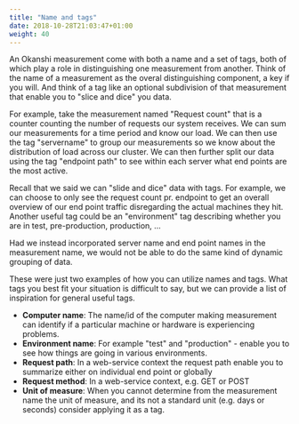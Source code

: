 ```yaml
---
title: "Name and tags"
date: 2018-10-28T21:03:47+01:00
weight: 40
---
```


An Okanshi measurement come with both a name and a set of tags, both of which play a role in distinguishing one measurement from another. Think of the name of a measurement as the overal distinguishing component, a key if you will. And think of a tag like an optional subdivision of that measurement that enable you to "slice and dice" you data.

For example, take the measurement named "Request count" that is a counter counting the number of requests our system receives. We can sum our measurements for a time period and know our load. We can then use the tag "servername" to group our measurements so we know about the distribution of load across our cluster. We can then further split our data using the tag "endpoint path" to see within each server what end points are the most active.

Recall that we said we can "slide and dice" data with tags. For example, we can choose to only see the request count pr. endpoint to get an overall overview of our end point traffic disregarding the actual machines they hit. Another useful tag could be an "environment" tag describing whether you are in test, pre-production, production, ...

Had we instead incorporated server name and end point names in the measurement name, we would not be able to do the same kind of dynamic grouping of data.

These were just two examples of how you can utilize names and tags. What tags you best fit your situation is difficult to say, but we can provide a list of inspiration for general useful tags.

* **Computer name**: The name/id of the computer making measurement can identify if a particular machine or hardware is experiencing problems.
* **Environment name**: For example "test" and "production" - enable you to see how things are going in various environments.
* **Request path**: In a web-service context the request path enable you to summarize either on individual end point or globally
* **Request method**: In a web-service context, e.g. GET or POST
* **Unit of measure**: When you cannot determine from the measurement name the unit of measure, and its not a standard unit (e.g. days or seconds) consider applying it as a tag.
